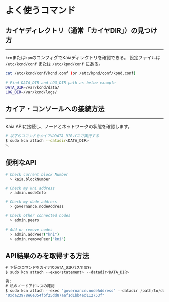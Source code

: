 # よく使うコマンド

## カイヤディレクトリ（通常「カイヤDIR」）の見つけ方

---

`kcn`または`kpn`のコンフィグでKaiaディレクトリを確認できる。 設定ファイルは `/etc/kcnd/conf` または `/etc/kpnd/conf` にある。

```bash
cat /etc/kcnd/conf/kcnd.conf (or /etc/kpnd/conf/kpnd.conf)

# Find DATA_DIR and LOG_DIR path as below example
DATA_DIR=/var/kcnd/data/
LOG_DIR=/var/kcnd/logs/
```

## カイア・コンソールへの接続方法

---

Kaia APIに接続し、ノードとネットワークの状態を確認します。

```bash
# 以下のコマンドをカイアのDATA_DIRパスで実行する
$ sudo kcn attach --datadir<DATA_DIR>
>. 
```

## 便利なAPI

```bash
# Check current block Number
  > kaia.blockNumber

# Check my kni address
  > admin.nodeInfo

# Check my dode address
  > governance.nodeAddress

# Check other connected nodes
  > admin.peers

# Add or remove nodes
  > admin.addPeer("kni")
  > admin.removePeer("kni")
```

## API結果のみを取得する方法

```jsx
# 下記のコマンドをカイアのDATA_DIRパスで実行
$ sudo kcn attach --exec<statement> --datadir<DATA_DIR>

例:
# 私のノードアドレスの確認
$ sudo kcn attach --exec "governance.nodeAddress" --datadir /path/to/datadir
"0xda23978e6e354fbf25dd87aaf1d1bb4ed112753f"
```

